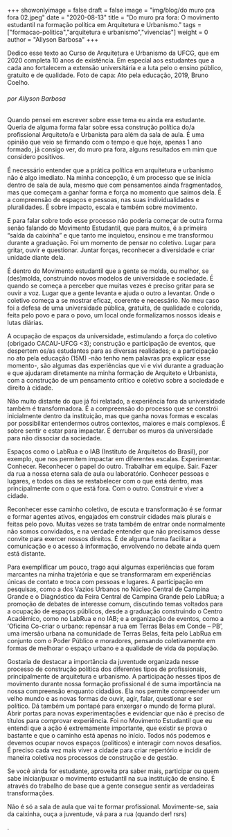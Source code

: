 +++
showonlyimage = false
draft = false
image = "img/blog/do muro pra fora 02.jpeg"
date = "2020-08-13"
title = "Do muro pra fora: O movimento estudantil na formação política em Arquitetura e Urbanismo."
tags = ["formacao-politica","arquitetura e urbanismo","vivencias"]
weight = 0
author = "Allyson Barbosa"
+++

Dedico esse texto ao Curso de Arquitetura e Urbanismo da UFCG, que em 2020 completa 10 anos de existência. Em especial aos estudantes que a cada ano fortalecem a extensão universitária e a luta pelo o ensino público, gratuito e de qualidade. Foto de capa: Ato pela educação, 2019, Bruno Coelho.

<!--more-->

###### por Allyson Barbosa

Quando pensei em escrever sobre esse tema eu ainda era estudante. Queria de alguma forma falar sobre essa construção política do/a profissional Arquiteto/a e Urbanista para além da sala de aula. É uma opinião que veio se firmando com o tempo e que hoje, apenas 1 ano formado, já consigo ver, do muro pra fora, alguns resultados em mim que considero positivos.

É necessário entender que a prática política em arquitetura e urbanismo não é algo imediato. Na minha concepção, é um processo que se inicia dentro de sala de aula, mesmo que com pensamentos ainda fragmentados, mas que começam a ganhar forma e força no momento que saímos dela. É a compreensão de espaços e pessoas, nas suas individualidades e pluralidades. É sobre impacto, escala e também sobre movimento.  

E para falar sobre todo esse processo não poderia começar de outra forma senão falando do Movimento Estudantil, que para muitos, é a primeira “saída da caixinha” e que tanto me inquietou, ensinou e me transformou durante a graduação. Foi um momento de pensar no coletivo. Lugar para gritar, ouvir e questionar. Juntar forças, reconhecer a diversidade e criar unidade diante dela.

É dentro do Movimento estudantil que a gente se molda, ou melhor, se (des)molda, construindo novos modelos de universidade e sociedade. É quando se começa a perceber que muitas vezes é preciso gritar para se ouvir a voz. Lugar que a gente levanta e ajuda o outro a levantar. Onde o coletivo começa a se mostrar eficaz, coerente e necessário. No meu caso foi a defesa de uma universidade pública, gratuita, de qualidade e colorida, feita pelo povo e para o povo, um local onde formalizamos nossos ideais e lutas diárias.

A ocupação de espaços da universidade, estimulando a força do coletivo (obrigado CACAU-UFCG <3); construção e participação de eventos, que despertem os/as estudantes para as diversas realidades; e a  participação no ato pela educação (15M) -não tenho nem palavras pra explicar esse momento-, são algumas das experiências que vi e vivi durante a graduação e que ajudaram diretamente na minha formação de Arquiteto e Urbanista, com a construção de um pensamento crítico e coletivo sobre a sociedade e direito à cidade.

Não muito distante do que já foi relatado, a experiência fora da universidade também é transformadora. É a compreensão do processo que se constrói inicialmente dentro da instituição, mas que ganha novas formas e escalas por possibilitar entendermos outros contextos, maiores e mais complexos. É sobre sentir e estar para impactar. É derrubar os muros da universidade para não dissociar da sociedade.

Espaços como o LabRua e o IAB (Instituto de Arquitetos do Brasil), por exemplo, que nos permitem impactar em diferentes escalas. Experimentar. Conhecer. Reconhecer o papel do outro. Trabalhar em equipe. Sair. Fazer da rua a nossa eterna sala de aula ou laboratório. Conhecer pessoas e lugares, e todos os dias se restabelecer com o que está dentro, mas principalmente com o que está fora. Com o outro. Construir e viver a cidade.

Reconhecer esse caminho coletivo, de escuta e transformação é se formar e formar agentes ativos, engajados em construir cidades mais plurais e feitas pelo povo. Muitas vezes se trata também de entrar onde normalmente não somos convidados, e na verdade entender que não precisamos desse convite para exercer nossos direitos. É de alguma forma facilitar a comunicação e o acesso à informação, envolvendo no debate ainda quem está distante.

Para exemplificar um pouco, trago aqui algumas experiências que foram marcantes na minha trajetória e que se transformaram em experiências únicas de contato e troca com pessoas e lugares. A participação em pesquisas, como a dos Vazios Urbanos no Núcleo Central de Campina Grande e o Diagnóstico da Feira Central de Campina Grande pelo LabRua; a promoção de debates de interesse comum, discutindo temas voltados para a ocupação de espaços públicos, desde a graduação construindo o Centro Acadêmico, como no LabRua e no IAB; e a organização de eventos, como a ‘Oficina Co-criar o urbano: repensar a rua em Terras Belas em Conde – PB’, uma imersão urbana na comunidade de Terras Belas, feita pelo LabRua em conjunto com o Poder Público e moradores, pensando coletivamente em formas de melhorar o espaço urbano e a qualidade de vida da população.

Gostaria de destacar a importância da juventude organizada nesse processo de construção política dos diferentes tipos de profissionais, principalmente de arquitetura e urbanismo. A participação nesses tipos de movimento durante nossa formação profissional é de suma importância na nossa compreensão enquanto cidadãos. Ela nos permite compreender um velho mundo e as novas formas de ouvir, agir, falar, questionar e ser político. Dá também um pontapé para enxergar o mundo de forma plural. Abrir portas para novas experimentações e evidenciar que não é preciso de títulos para comprovar experiência. Foi no Movimento Estudantil que eu entendi que a ação é extremamente importante, que existir se prova o bastante e que o caminho está apenas no início. Todos nós podemos e devemos ocupar novos espaços (políticos) e interagir com novos desafios. É preciso cada vez mais viver a cidade para criar repertório e incidir de maneira coletiva nos processos de construção e de gestão.

Se você ainda for estudante, aproveita pra saber mais, participar ou quem sabe iniciar/puxar o movimento estudantil na sua instituição de ensino. É através do trabalho de base que a gente consegue sentir as verdadeiras transformações.

Não é só a sala de aula que vai te formar profissional. Movimente-se, saia da caixinha, ouça a juventude, vá para a rua (quando der! rsrs)

.
